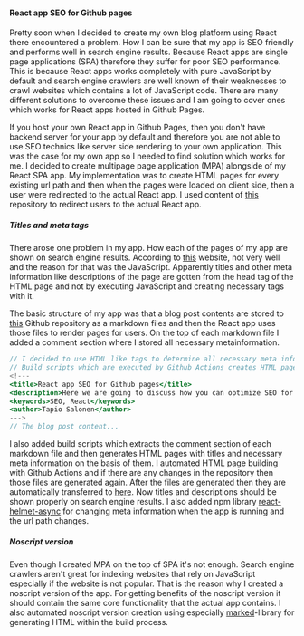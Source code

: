 <!---
<title>React app SEO for Github pages</title>
<description>Here we are going to discuss how you can optimize SEO for you React app which is hosted in Github Pages.</description>
<keywords>SEO, React</keywords>
<author>Tapio Salonen</author>
--->
#### React app SEO for Github pages

Pretty soon when I decided to create my own blog platform using React there encountered a problem. How I can be sure that my app is SEO friendly and performs well in search engine results. Because React apps are single page applications (SPA) therefore they suffer for poor SEO performance. This is because React apps works completely with pure JavaScript by default and search engine crawlers are well known of their weaknesses to crawl websites which contains a lot of JavaScript code. There are many different solutions to overcome these issues and I am going to cover ones which works for React apps hosted in Github Pages.

If you host your own React app in Github Pages, then you don't have backend server for your app by default and therefore you are not able to use SEO technics like server side rendering to your own application. This was the case for my own app so I needed to find solution which works for me. I decided to create multipage page application (MPA) alongside of my React SPA app. My implementation was to create HTML pages for every existing url path and then when the pages were loaded on client side, then a user were redirected to the actual React app. I used content of [this](https://github.com/rafgraph/spa-github-pages) repository to redirect users to the actual React app.

##### Titles and meta tags

There arose one problem in my app. How each of the pages of my app are shown on search engine results. According to [this](https://totheweb.com/learning_center/tool-test-google-title-meta-description-lengths/) website, not very well and the reason for that was the JavaScript. Apparently titles and other meta information like descriptions of the page are gotten from the head tag of the HTML page and not by executing JavaScript and creating necessary tags with it. 

The basic structure of my app was that a blog post contents are stored to [this](https://github.com/tsa-dom/contents) Github repository as a markdown files and then the React app uses those files to render pages for users. On the top of each markdown file I added a comment section where I stored all necessary metainformation.

```jsx
// I decided to use HTML like tags to determine all necessary meta information.
// Build scripts which are executed by Github Actions creates HTML pages using this information.
<!---
<title>React app SEO for Github pages</title>
<description>Here we are going to discuss how you can optimize SEO for you React app which is hosted in Github Pages.</description>
<keywords>SEO, React</keywords>
<author>Tapio Salonen</author>
--->
// The blog post content...
```

I also added build scripts which extracts the comment section of each markdown file and then generates HTML pages with titles and necessary meta information on the basis of them. I automated HTML page building with Github Actions and if there are any changes in the repository then those files are generated again. After the files are generated then they are automatically transferred to [here](https://github.com/tsa-dom/tsa-dom.github.io/tree/gh-pages). Now titles and descriptions should be shown properly on search engine results. I also added npm library [react-helmet-async](https://www.npmjs.com/package/react-helmet-async) for changing meta information when the app is running and the url path changes.

##### Noscript version

Even though I created MPA on the top of SPA it's not enough. Search engine crawlers aren't great for indexing websites that rely on JavaScript especially if the website is not popular. That is the reason why I created a noscript version of the app. For getting benefits of the noscript version it should contain the same core functionality that the actual app contains. I also automated noscript version creation using especially [marked](https://www.npmjs.com/package/marked)-library for generating HTML within the build process.
